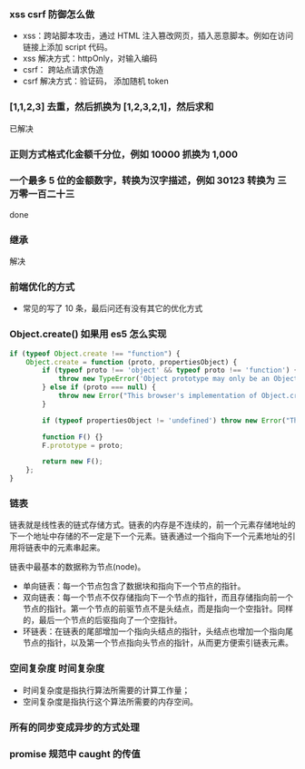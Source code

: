 ### xss csrf 防御怎么做
- xss：跨站脚本攻击，通过 HTML 注入篡改网页，插入恶意脚本。例如在访问链接上添加 script 代码。
- xss 解决方式：httpOnly，对输入编码
- csrf： 跨站点请求伪造
- csrf 解决方式：验证码， 添加随机 token

### [1,1,2,3] 去重，然后抓换为 [1,2,3,2,1]，然后求和
已解决

### 正则方式格式化金额千分位，例如 10000 抓换为 1,000

### 一个最多 5 位的金额数字，转换为汉字描述，例如 30123 转换为 三万零一百二十三
done

### 继承
解决

### 前端优化的方式
- 常见的写了 10 条，最后问还有没有其它的优化方式

### Object.create() 如果用 es5 怎么实现
```js
if (typeof Object.create !== "function") {
    Object.create = function (proto, propertiesObject) {
        if (typeof proto !== 'object' && typeof proto !== 'function') {
            throw new TypeError('Object prototype may only be an Object: ' + proto);
        } else if (proto === null) {
            throw new Error("This browser's implementation of Object.create is a shim and doesn't support 'null' as the first argument.");
        }

        if (typeof propertiesObject != 'undefined') throw new Error("This browser's implementation of Object.create is a shim and doesn't support a second argument.");

        function F() {}
        F.prototype = proto;

        return new F();
    };
}
```
### 链表
链表就是线性表的链式存储方式。链表的内存是不连续的，前一个元素存储地址的下一个地址中存储的不一定是下一个元素。链表通过一个指向下一个元素地址的引用将链表中的元素串起来。

链表中最基本的数据称为节点(node)。
- 单向链表：每一个节点包含了数据块和指向下一个节点的指针。
- 双向链表：每一个节点不仅存储指向下一个节点的指针，而且存储指向前一个节点的指针。第一个节点的前驱节点不是头结点，而是指向一个空指针。同样的，最后一个节点的后驱指向了一个空指针。
- 环链表：在链表的尾部增加一个指向头结点的指针，头结点也增加一个指向尾节点的指针，以及第一个节点指向头节点的指针，从而更方便索引链表元素。


### 空间复杂度 时间复杂度
- 时间复杂度是指执行算法所需要的计算工作量；
- 空间复杂度是指执行这个算法所需要的内存空间。

### 所有的同步变成异步的方式处理

### promise 规范中 caught 的传值
